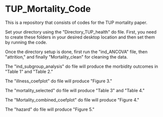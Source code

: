 # TUP_Mortality_Code

This is a repository that consists of codes for the TUP mortality paper.  

Set your directory using the "Directory_TUP_health" do file. First, you need to create these folders in your desired desktop location and then set them by running the code.  

Once the directory setup is done, first run the "ind_ANCOVA" file, then "attrition," and finally "Mortality_clean" for cleaning the data.  

The "ind_subgroup_analysis" do file will produce the morbidity outcomes in "Table 1" and "Table 2."  

The "illness_coefplot" do file will produce "Figure 3."  

The "mortality_selected" do file will produce "Table 3" and "Table 4."  

The "Mortality_combined_coefplot" do file will produce "Figure 4."  

The "hazard" do file will produce "Figure 5."  
